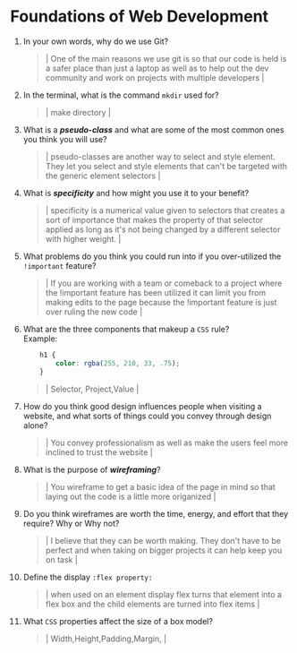 # Foundations of Web Development
01. In your own words, why do we use Git?
    > | One of the main reasons we use git is so that our code is held is a safer place than just a laptop as well as to help out the dev community and work on projects with multiple developers  |

02. In the terminal, what is the command `mkdir` used for?
    > | make directory |

03. What is a ***pseudo-class*** and what are some of the most common ones you think you will use?
    > | pseudo-classes are another way to select and style element. They let you select and style elements that can't be targeted with the generic element selectors  |

04. What is ***specificity*** and how might you use it to your benefit?
    > | specificity is a numerical value given to selectors that creates a sort of importance that makes the property of that selector applied as long as it's not being changed by a different selector with higher weight. |

05. What problems do you think you could run into if you over-utilized the `!important` feature?
    > | If you are working with a team or comeback to a project where the !important feature has been utilized it can limit you from making edits to the page because the !important feature is just over ruling the new code  |

06. What are the three components that makeup a `CSS` rule? <br> Example:

    ```css
        h1 {
            color: rgba(255, 210, 33, .75);
        }
    ```

    > | Selector, Project,Value |

07. How do you think good design influences people when visiting a website, and what sorts of things could you convey through design alone?
    > | You convey professionalism as well as make the users feel more inclined to trust the website |

08. What is the purpose of ***wireframing***?
    > | You wireframe to get a basic idea of the page in mind so that laying out the code is a little more origanized  |

09. Do you think wireframes are worth the time, energy, and effort that they require? Why or Why not?
    > |  I believe that they can be worth making. They don't have to be perfect and when taking on bigger projects it can help keep you on task |

10. Define the display `:flex property:`
    > | when used on an element display flex turns that element into a flex box and the child elements are turned into flex items   |

11. What `CSS` properties affect the size of a box model?
    > | Width,Height,Padding,Margin, |
